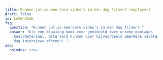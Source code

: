 ```yaml
---
title: Kunnen jullie meerdere video's in één dag filmen? (employer)
draft: false
id: LeXEh5XwN
faq:
  question: "Kunnen jullie meerdere video's in één dag filmen? "
  answer: "Uit een draaidag komt voor gemiddeld twee unieke montages
    beeldmateriaal. Uiteraard kunnen voor bijvoorbeeld meerdere vacatures op één
    dag interviews afnemen! "
seo:
  noindex: true
---
```

